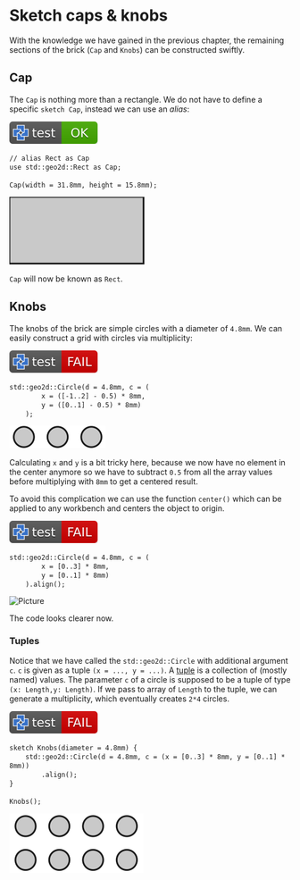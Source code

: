 # Sketch caps & knobs

With the knowledge we have gained in the previous chapter,
the remaining sections of the brick (`Cap` and `Knobs`) can be constructed swiftly.

## Cap

The `Cap` is nothing more than a rectangle. We do not have to define a specific `sketch Cap`, instead we can use an *alias*:

[![test](.test/cap.svg)](.test/cap.log)

```µcad,cap
// alias Rect as Cap
use std::geo2d::Rect as Cap;

Cap(width = 31.8mm, height = 15.8mm);
```

![Picture](.test/cap-out.svg)

`Cap` will now be known as `Rect`.

## Knobs

The knobs of the brick are simple circles with a diameter of `4.8mm`.
We can easily construct a grid with circles via multiplicity:

[![test](.test/cap_multiplicity.svg)](.test/cap_multiplicity.log)

```µcad,cap_multiplicity
std::geo2d::Circle(d = 4.8mm, c = (
        x = ([-1..2] - 0.5) * 8mm, 
        y = ([0..1] - 0.5) * 8mm)
    );
```

![Picture](.test/cap_multiplicity-out.svg)

Calculating `x` and `y` is a bit tricky here, because we now have no element in the center anymore
so we have to subtract `0.5` from all the array values before multiplying with `8mm` to get a centered result.

To avoid this complication we can use the function `center()` which can be applied to any workbench
and centers the object to origin.

[![test](.test/cap_center.svg)](.test/cap_center.log)

```µcad,cap_center
std::geo2d::Circle(d = 4.8mm, c = (
        x = [0..3] * 8mm, 
        y = [0..1] * 8mm)
    ).align();
```

![Picture](.test/cap_center-out.svg)

The code looks clearer now.

### Tuples

Notice that we have called the `std::geo2d::Circle` with additional argument `c`.
`c` is given as a tuple `(x = ..., y = ...)`. A [tuple](../types/tuples.md) is a collection of (mostly named) values.
The parameter `c` of a circle is supposed to be a tuple of type `(x: Length,y: Length)`.
If we pass to array of `Length` to the tuple, we can generate a multiplicity, which eventually creates `2*4` circles.

[![test](.test/knobs.svg)](.test/knobs.log)

```µcad,knobs
sketch Knobs(diameter = 4.8mm) {
    std::geo2d::Circle(d = 4.8mm, c = (x = [0..3] * 8mm, y = [0..1] * 8mm))
        .align();
}

Knobs();
```

![Picture](.test/knobs-out.svg)